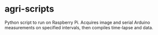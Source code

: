 # agri-scripts
Python script to run on Raspberry Pi. Acquires image and serial Arduino measurements on specified intervals, then compiles time-lapse and data.

